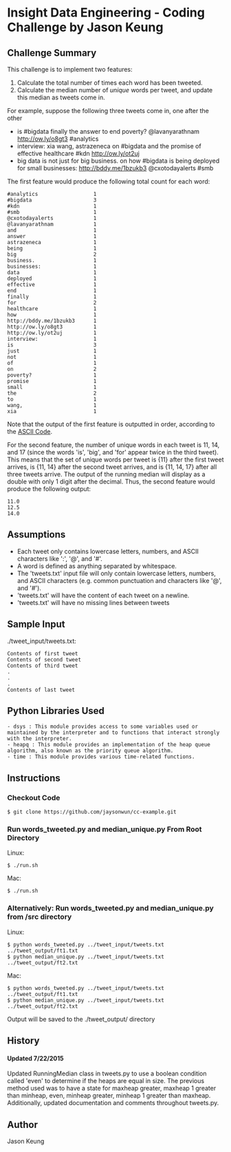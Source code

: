 Insight Data Engineering - Coding Challenge by Jason Keung
===========================================================

## Challenge Summary

This challenge is to implement two features:

1. Calculate the total number of times each word has been tweeted.
2. Calculate the median number of *unique* words per tweet, and update this median as tweets come in. 

For example, suppose the following three tweets come in, one after the other

- is #bigdata finally the answer to end poverty? @lavanyarathnam http://ow.ly/o8gt3  #analytics  
- interview: xia wang, astrazeneca on #bigdata and the promise of effective healthcare #kdn http://ow.ly/ot2uj  
- big data is not just for big business. on how #bigdata is being deployed for small businesses: http://bddy.me/1bzukb3  @cxotodayalerts #smb  

The first feature would produce the following total count for each word:

	#analytics  				1
	#bigdata 					3
	#kdn 						1
	#smb 						1
	@cxotodayalerts 			1
	@lavanyarathnam 			1
	and 						1
	answer  					1
	astrazeneca 				1
	being 						1
	big 						2
	business. 					1 
	businesses: 				1
	data 						1
	deployed 					1
	effective 					1
	end 						1
	finally 					1
	for 						2
	healthcare 					1
	how 						1
	http://bddy.me/1bzukb3  	1
	http://ow.ly/o8gt3 	 		1
	http://ow.ly/ot2uj  		1
	interview: 					1
	is  						3
	just 						1
	not 						1
	of 							1
	on 							2
	poverty? 					1
	promise 					1
	small 						1
	the  						2
	to  						1
	wang,						1
	xia 						1

Note that the output of the first feature is outputted in order, according to the [ASCII Code](http://www.ascii-code.com).   

For the second feature, the number of unique words in each tweet is 11, 14, and 17 (since the words 'is', 'big', and 'for' appear twice in the third tweet).  This means that the set of unique words per tweet is {11} after the first tweet arrives, is {11, 14} after the second tweet arrives, and is {11, 14, 17} after all three tweets arrive.  The output of the running median will display as a double with only 1 digit after the decimal.  Thus, the second feature would produce the following output:

	11.0
	12.5
	14.0

## Assumptions

- Each tweet only contains lowercase letters, numbers, and ASCII characters like ':', '@', and '#'.
- A word is defined as anything separated by whitespace. 
- The 'tweets.txt' input file will only contain lowercase letters, numbers, and ASCII characters (e.g. common punctuation and characters like '@', and '#').
- 'tweets.txt' will have the content of each tweet on a newline.
- 'tweets.txt' will have no missing lines between tweets

## Sample Input

./tweet_input/tweets.txt:

	Contents of first tweet  
	Contents of second tweet  
	Contents of third tweet  
	.
	.
	.
	Contents of last tweet  

## Python Libraries Used
	
	- dsys : This module provides access to some variables used or maintained by the interpreter and to functions that interact strongly with the interpreter.
	- heapq : This module provides an implementation of the heap queue algorithm, also known as the priority queue algorithm.
	- time : This module provides various time-related functions.

## Instructions

### Checkout Code

	$ git clone https://github.com/jaysonwun/cc-example.git

### Run words_tweeted.py and median_unique.py From Root Directory 

Linux: 

	$ ./run.sh

Mac:

	$ ./run.sh

### Alternatively: Run words_tweeted.py and median_unique.py from /src directory

Linux:

	$ python words_tweeted.py ../tweet_input/tweets.txt ../tweet_output/ft1.txt
	$ python median_unique.py ../tweet_input/tweets.txt ../tweet_output/ft2.txt

Mac:

	$ python words_tweeted.py ../tweet_input/tweets.txt ../tweet_output/ft1.txt
	$ python median_unique.py ../tweet_input/tweets.txt ../tweet_output/ft2.txt

Output will be saved to the ./tweet_output/ directory

## History

#### Updated 7/22/2015

Updated RunningMedian class in tweets.py to use a boolean condition called 'even' to determine if the heaps are equal in size. The previous method used was to have a state for maxheap greater, maxheap 1 greater than minheap, even, minheap greater, minheap 1 greater than maxheap. Additionally, updated documentation and comments throughout tweets.py.

## Author

Jason Keung